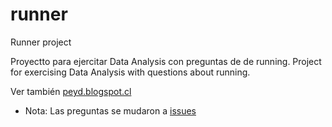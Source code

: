 # runner
Runner project

Proyectto para ejercitar Data Analysis con preguntas de de running.
Project for exercising Data Analysis with questions about running.

Ver también [peyd.blogspot.cl](https://peyd.blogspot.cl)

* Nota: Las preguntas se mudaron a [issues](https://github.com/Pablo-Leon/runner/issues) 


